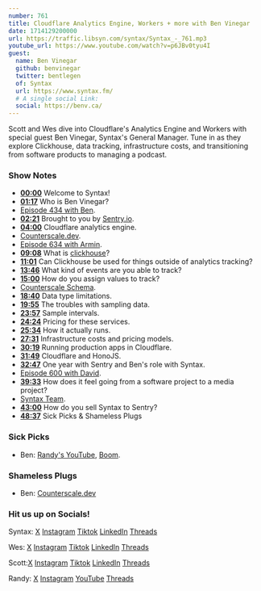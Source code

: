 ```yaml
---
number: 761
title: Cloudflare Analytics Engine, Workers + more with Ben Vinegar
date: 1714129200000
url: https://traffic.libsyn.com/syntax/Syntax_-_761.mp3
youtube_url: https://www.youtube.com/watch?v=p6JBv0tyu4I
guest:
  name: Ben Vinegar
  github: benvinegar
  twitter: bentlegen
  of: Syntax
  url: https://www.syntax.fm/
  # A single social Link:
  social: https://benv.ca/
---
```


Scott and Wes dive into Cloudflare's Analytics Engine and Workers with special guest Ben Vinegar, Syntax's General Manager. Tune in as they explore Clickhouse, data tracking, infrastructure costs, and transitioning from software products to managing a podcast.

### Show Notes

* **[00:00](#t=00:00)** Welcome to Syntax!
* **[01:17](#t=01:17)** Who is Ben Vinegar?
* [Episode 434 with Ben](https://syntax.fm/434).
* **[02:21](#t=02:21)** Brought to you by [Sentry.io](https://www.sentry.io/syntax).
* **[04:00](#t=04:00)** Cloudflare analytics engine.
* [Counterscale.dev](https://counterscale.dev/).
* [Episode 634 with Armin](https://syntax.fm/634).
* **[09:08](#t=09:08)** What is [clickhouse](https://clickhouse.com/)?
* **[11:01](#t=11:01)** Can Clickhouse be used for things outside of analytics tracking?
* **[13:46](#t=13:46)** What kind of events are you able to track?
* **[15:00](#t=15:00)** How do you assign values to track?
* [Counterscale Schema](https://github.com/benvinegar/counterscale/blob/main/app/analytics/schema.ts).
* **[18:40](#t=18:40)** Data type limitations.
* **[19:55](#t=19:55)** The troubles with sampling data.
* **[23:57](#t=23:57)** Sample intervals.
* **[24:24](#t=24:24)** Pricing for these services.
* **[25:34](#t=25:34)** How it actually runs.
* **[27:31](#t=27:31)** Infrastructure costs and pricing models.
* **[30:19](#t=30:19)** Running production apps in Cloudflare.
* **[31:49](#t=31:49)** Cloudflare and HonoJS.
* **[32:47](#t=32:47)** One year with Sentry and Ben's role with Syntax.
* [Episode 600 with David](https://syntax.fm/600).
* **[39:33](#t=39:33)** How does it feel going from a software project to a media project?
* [Syntax Team](https://syntax.fm/about).
* **[43:00](#t=43:00)** How do you sell Syntax to Sentry?
* **[48:37](#t=48:37)** Sick Picks & Shameless Plugs

### Sick Picks

- Ben: [Randy's YouTube](https://www.youtube.com/@randyrektor), [Boom](https://www.getboom.app/).

### Shameless Plugs

- Ben: [Counterscale.dev](https://counterscale.dev/)

### Hit us up on Socials!

Syntax: [X](https://twitter.com/syntaxfm) [Instagram](https://www.instagram.com/syntax_fm/) [Tiktok](https://www.tiktok.com/@syntaxfm) [LinkedIn](https://www.linkedin.com/company/96077407/admin/feed/posts/) [Threads](https://www.threads.net/@syntax_fm)

Wes: [X](https://twitter.com/wesbos) [Instagram](https://www.instagram.com/wesbos/) [Tiktok](https://www.tiktok.com/@wesbos) [LinkedIn](https://www.linkedin.com/in/wesbos/) [Threads](https://www.threads.net/@wesbos)

Scott:[X](https://twitter.com/stolinski) [Instagram](https://www.instagram.com/stolinski/) [Tiktok](https://www.tiktok.com/@stolinski) [LinkedIn](https://www.linkedin.com/in/stolinski/) [Threads](https://www.threads.net/@stolinski)

Randy: [X](https://twitter.com/randyrektor) [Instagram](https://www.instagram.com/randyrektor/) [YouTube](https://www.youtube.com/@randyrektor) [Threads](https://www.threads.net/@randyrektor)

